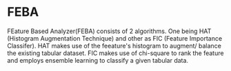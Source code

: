 # FEBA
FEature Based Analyzer(FEBA) consists of 2 algorithms. One being HAT (Histogram Augmentation Technique) and other as FIC (Feature Importance Classifer). HAT makes use of the feeature's histogram to augment/ balance the existing tabular dataset. FIC makes use of chi-square to rank the feature and employs ensemble learning to classify a given tabular data.
